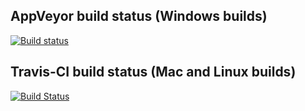 ## AppVeyor build status (Windows builds)
[![Build status](https://ci.appveyor.com/api/projects/status/bh6q717f415a17a6?svg=true)](https://ci.appveyor.com/project/michaelknigge/java-cef-build)

## Travis-CI build status (Mac and Linux builds)
[![Build Status](https://travis-ci.org/michaelknigge/java-cef-build.svg?branch=master)](https://travis-ci.org/michaelknigge/java-cef-build)

